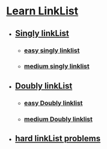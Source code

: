 # [Learn LinkList](https://github.com/MahendraSH/dsa-cpp/tree/main/learnLinkList)

- ## [Singly linkList ](https://github.com/MahendraSH/dsa-cpp/tree/main/learnLinkList/LL)
  - ### [ easy singly linklist ](https://github.com/MahendraSH/dsa-cpp/tree/main/learnLinkList/LL/easy)
  - ### [ medium singly linklist ](https://github.com/MahendraSH/dsa-cpp/tree/main/learnLinkList/LL/medium)
- ## [Doubly linkList ](https://github.com/MahendraSH/dsa-cpp/tree/main/learnLinkList/DLL)

  - ### [ easy Doubly linklist ](https://github.com/MahendraSH/dsa-cpp/tree/main/learnLinkList/DLL/easy)
  - ### [ medium Doubly linklist ](https://github.com/MahendraSH/dsa-cpp/tree/main/learnLinkList/DLL/medium)

- ## [hard linkList problems ](https://github.com/MahendraSH/dsa-cpp/tree/main/learnLinkList/HardLL)

